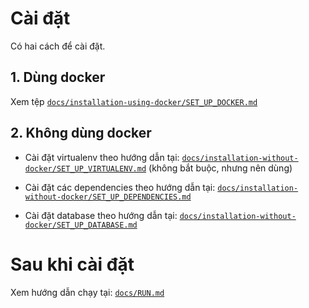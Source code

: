 # Cài đặt

Có hai cách để cài đặt.

## 1. Dùng docker

Xem tệp [`docs/installation-using-docker/SET_UP_DOCKER.md`](/docs/installation-using-docker/SET_UP_DOCKER.md)

## 2. Không dùng docker

- Cài đặt virtualenv theo hướng dẫn tại: [`docs/installation-without-docker/SET_UP_VIRTUALENV.md`](/docs/installation-without-docker/SET_UP_VIRTUALENV.md) (không bắt buộc, nhưng nên dùng)

- Cài đặt các dependencies theo hướng dẫn tại: [`docs/installation-without-docker/SET_UP_DEPENDENCIES.md`](/docs/installation-without-docker/SET_UP_DEPENDENCIES.md)

- Cài đặt database theo hướng dẫn tại: [`docs/installation-without-docker/SET_UP_DATABASE.md`](/docs/installation-without-docker/SET_UP_DATABASE.md)

# Sau khi cài đặt

Xem hướng dẫn chạy tại: [`docs/RUN.md`](/docs/RUN.md)
